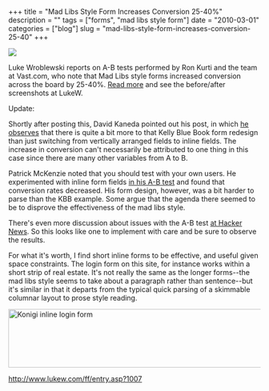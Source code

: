 +++
title = "Mad Libs Style Form Increases Conversion 25-40%"
description = ""
tags = ["forms", "mad libs style form"]
date = "2010-03-01"
categories = ["blog"]
slug = "mad-libs-style-form-increases-conversion-25-40"
+++



  <div class="notebook-screenshot"><a href="http://www.lukew.com/ff/entry.asp?1007"><img src="//media.konigi.com/bluga/wt4b8c1b9135268_large.jpg"/></a></div><p>Luke Wroblewski reports on A-B tests performed by Ron Kurti and the team at Vast.com, who note that Mad Libs style forms increased conversion across the board by 25-40%. <a href="http://www.lukew.com/ff/entry.asp?1007">Read more</a> and see the before/after screenshots at LukeW.</p>
<p>Update:</p>
<p>Shortly after posting this, David Kaneda pointed out his post, in which <a href="http://www.davidkaneda.com/post/413592285/mad-libs-style-form-increases-conversion-25-40">he observes</a> that there is quite a bit more to that Kelly Blue Book form redesign than just switching from vertically arranged fields to inline fields. The increase in conversion can't necessarily be attributed to one thing in this case since there are many other variables from A to B.</p>
<p>Patrick McKenzie noted that you should test with your own users. He experimented with inline form fields <a href="http://www.kalzumeus.com/2010/02/27/lesson-from-madlibs-signup-fad-do-your-own-tests/">in his A-B test</a> and found that conversion rates decreased. His form design, however, was a bit harder to parse than the KBB example. Some argue that the agenda there seemed to be to disprove the effectiveness of the mad libs style.</p>
<p>There's even more discussion about issues with the A-B test <a href="http://news.ycombinator.com/item?id=1151052">at Hacker News</a>. So this looks like one to implement with care and be sure to observe the results. </p>
<p>For what it's worth, I find short inline forms to be effective, and useful given space constraints. The login form on this site, for instance works within a short strip of real estate. It's not really the same as the longer forms--the mad libs style seems to take about a paragraph rather than sentence--but it's similar in that it departs from the typical quick parsing of a skimmable columnar layout to prose style reading.</p>
<div class="notebook-image"><a href="http://www.flickr.com/photos/jibbajabba/4398925765/" title="Konigi inline login form by jibbajabba, on Flickr"><img src="//farm5.static.flickr.com/4058/4398925765_97d66122f0_o.png" width="610" height="117" alt="Konigi inline login form" /></a></div>
    
  <a href="http://www.lukew.com/ff/entry.asp?1007">http://www.lukew.com/ff/entry.asp?1007</a>
